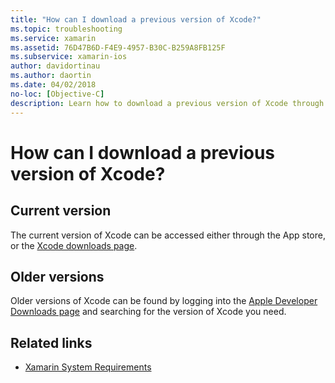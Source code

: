 ```yaml
---
title: "How can I download a previous version of Xcode?"
ms.topic: troubleshooting
ms.service: xamarin
ms.assetid: 76D47B6D-F4E9-4957-B30C-B259A8FB125F
ms.subservice: xamarin-ios
author: davidortinau
ms.author: daortin
ms.date: 04/02/2018
no-loc: [Objective-C]
description: Learn how to download a previous version of Xcode through the App store or the Xcode downloads page.
---
```


# How can I download a previous version of Xcode?

## Current version

The current version of Xcode can be accessed either through the App store, or the [Xcode downloads page](https://developer.apple.com/xcode/downloads/).

## Older versions

Older versions of Xcode can be found by logging into the [Apple Developer Downloads page](https://developer.apple.com/downloads/more/) and searching for the version of Xcode you need.

## Related links

- [Xamarin System Requirements](~/cross-platform/get-started/requirements.md)
